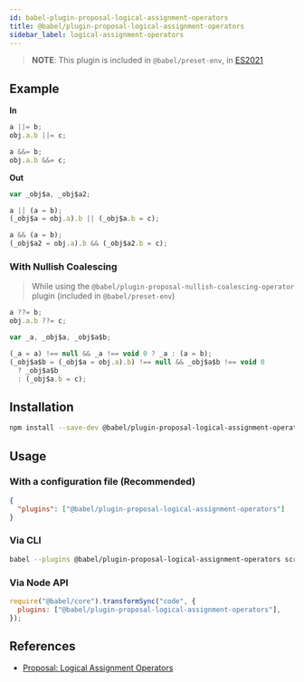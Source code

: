 ```yaml
---
id: babel-plugin-proposal-logical-assignment-operators
title: @babel/plugin-proposal-logical-assignment-operators
sidebar_label: logical-assignment-operators
---
```


> **NOTE**: This plugin is included in `@babel/preset-env`, in [ES2021](https://github.com/tc39/proposals/blob/master/finished-proposals.md)

## Example

**In**

```javascript
a ||= b;
obj.a.b ||= c;

a &&= b;
obj.a.b &&= c;
```

**Out**

```javascript
var _obj$a, _obj$a2;

a || (a = b);
(_obj$a = obj.a).b || (_obj$a.b = c);

a && (a = b);
(_obj$a2 = obj.a).b && (_obj$a2.b = c);
```

### With Nullish Coalescing

> While using the `@babel/plugin-proposal-nullish-coalescing-operator` plugin (included in `@babel/preset-env`)

```javascript
a ??= b;
obj.a.b ??= c;
```

```javascript
var _a, _obj$a, _obj$a$b;

(_a = a) !== null && _a !== void 0 ? _a : (a = b);
(_obj$a$b = (_obj$a = obj.a).b) !== null && _obj$a$b !== void 0
  ? _obj$a$b
  : (_obj$a.b = c);
```

## Installation

```sh
npm install --save-dev @babel/plugin-proposal-logical-assignment-operators
```

## Usage

### With a configuration file (Recommended)

```json
{
  "plugins": ["@babel/plugin-proposal-logical-assignment-operators"]
}
```

### Via CLI

```sh
babel --plugins @babel/plugin-proposal-logical-assignment-operators script.js
```

### Via Node API

```javascript
require("@babel/core").transformSync("code", {
  plugins: ["@babel/plugin-proposal-logical-assignment-operators"],
});
```

## References

- [Proposal: Logical Assignment Operators](https://github.com/tc39/proposal-logical-assignment)
